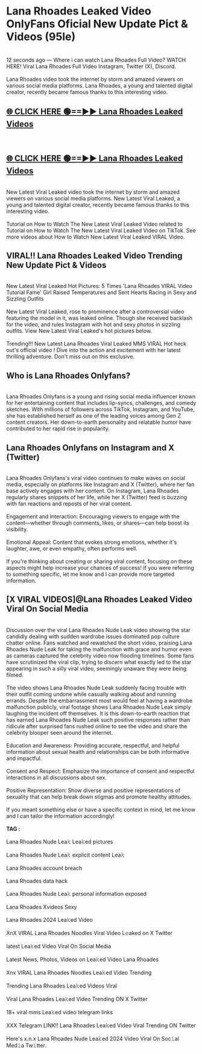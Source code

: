 # Lana Rhoades Leaked Video OnlyFans Oficial New Update Pict & Videos (95le)
<br>
12 seconds ago — Where i can watch Lana Rhoades Full Video? WATCH HERE! Viral Lana Rhoades Full Video Instagram, Twitter (X), Discord.
<br><br>
Lana Rhoades video took the internet by storm and amazed viewers on various social media platforms. Lana Rhoades, a young and talented digital creator, recently became famous thanks to this interesting video.
<br>
<h2><a href="https://play.trustnlinepharmacy.us?title=Lana_Rhoades">🌐 CLICK HERE 🟢==►► Lana Rhoades Leaked Videos</a></h2>
<br>
<h2><a href="https://play.trustnlinepharmacy.us?title=Lana_Rhoades">🌐 CLICK HERE 🟢==►► Lana Rhoades Leaked Videos</a></h2>
<br>
New Latest Viral Leaked video took the internet by storm and amazed viewers on various social media platforms. New Latest Viral Leaked, a young and talented digital creator, recently became famous thanks to this interesting video.
<br><br>
Tutorial on How to Watch The New Latest Viral Leaked Video related to Tutorial on How to Watch The New Latest Viral Leaked Video on TikTok. See more videos about How to Watch New Latest Viral Leaked VIRAL Video.
<br>
<h2>VIRAL!! Lana Rhoades Leaked Video Trending New Update Pict & Videos</h2>
<br>
New Latest Viral Leaked Hot Pictures: 5 Times 'Lana Rhoades VIRAL Video Tutorial Fame' Girl Raised Temperatures and Sent Hearts Racing in Sexy and Sizzling Outfits
<br><br>
New Latest Viral Leaked, rose to prominence after a controversial video featuring the model in it, was leaked online. Though she received backlash for the video, and rules Instagram with hot and sexy photos in sizzling outfits. View New Latest Viral Leaked's hot pictures below.
<br><br>
Trending!!! New Latest Lana Rhoades Viral Leaked MMS VIRAL Hot heck out's official video ! Dive into the action and excitement with her latest thrilling adventure. Don't miss out on this exclusive.
<br>
<h2>Who is Lana Rhoades Onlyfans?</h2>
<br>
Lana Rhoades Onlyfans is a young and rising social media influencer known for her entertaining content that includes lip-syncs, challenges, and comedy sketches. With millions of followers across TikTok, Instagram, and YouTube, she has established herself as one of the leading voices among Gen Z content creators. Her down-to-earth personality and relatable humor have contributed to her rapid rise in popularity.
<br>
<h2>Lana Rhoades Onlyfans on Instagram and X (Twitter)</h2>
<br>
Lana Rhoades Onlyfans's viral video continues to make waves on social media, especially on platforms like Instagram and X (Twitter), where her fan base actively engages with her content. On Instagram, Lana Rhoades regularly shares snippets of her life, while her X (Twitter) feed is buzzing with fan reactions and reposts of her viral content.
<br><br>
Engagement and Interaction: Encouraging viewers to engage with the content—whether through comments, likes, or shares—can help boost its visibility.
<br><br>
Emotional Appeal: Content that evokes strong emotions, whether it's laughter, awe, or even empathy, often performs well.
<br><br>
If you're thinking about creating or sharing viral content, focusing on these aspects might help increase your chances of success! If you were referring to something specific, let me know and I can provide more targeted information.
<br>
<h2>[X VIRAL VIDEOS]@Lana Rhoades Leaked Video Viral On Social Media</h2>
<br>
Discussion over the viral Lana Rhoades Nude Leak video showing the star candidly dealing with sudden wardrobe issues dominated pop culture chatter online. Fans watched and rewatched the short video, praising Lana Rhoades Nude Leak for taking the malfunction with grace and humor even as cameras captured the celebrity video now flooding timelines. Some fans have scrutinized the viral clip, trying to discern what exactly led to the star appearing in such a silly viral video, seemingly unaware they were being filmed.
<br><br>
The video shows Lana Rhoades Nude Leak suddenly facing trouble with their outfit coming undone while casually walking about and running errands. Despite the embarrassment most would feel at having a wardrobe malfunction publicly, viral footage shows Lana Rhoades Nude Leak simply laughing the incident off themselves. It is this down-to-earth reaction that has earned Lana Rhoades Nude Leak such positive responses rather than ridicule after surprised fans rushed online to see the video and share the celebrity blooper seen around the internet.
<br><br>
Education and Awareness: Providing accurate, respectful, and helpful information about sexual health and relationships can be both informative and impactful.
<br><br>
Consent and Respect: Emphasize the importance of consent and respectful interactions in all discussions about sex.
<br><br>
Positive Representation: Show diverse and positive representations of sexuality that can help break down stigmas and promote healthy attitudes.
<br><br>
If you meant something else or have a specific context in mind, let me know and I can tailor the information accordingly!
<br><br>
<strong>TAG :</strong>
<br><br>
Lana Rhoades Nude Lea𝚔 Lea𝚔ed pictures
<br><br>
Lana Rhoades Nude Lea𝚔 explicit content Lea𝚔
<br><br>
Lana Rhoades account breach
<br><br>
Lana Rhoades data hack
<br><br>
Lana Rhoades Nude Lea𝚔 personal information exposed
<br><br>
Lana Rhoades Xvideos Sexy
<br><br>
Lana Rhoades 2024 Lea𝚔ed Video
<br><br>
XnX VIRAL Lana Rhoades Noodles Viral Video L𝚎aked on X Twitter
<br><br>
latest Lea𝚔ed Video Viral On Social Media
<br><br>
Latest News, Photos, Videos on Lea𝚔ed Video Lana Rhoades
<br><br>
Xnx VIRAL Lana Rhoades Noodles Lea𝚔ed Video Trending
<br><br>
Trending Lana Rhoades Lea𝚔ed Videos Viral
<br><br>
Viral Lana Rhoades Lea𝚔ed Video Trending ON X Twitter
<br><br>
18+ viral mms Lea𝚔ed video telegram links
<br><br>
XXX Telegram LINK!! Lana Rhoades Lea𝚔ed Video Viral Trending ON Twitter
<br><br>
Here's x.n.x Lana Rhoades Nude Lea𝚔ed 2024 Video Viral On Soc𝚒al Med𝚒a Tw𝚒tter.
